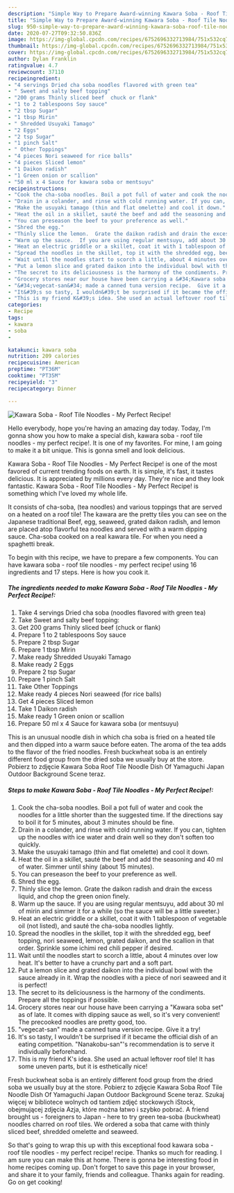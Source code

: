 ```yaml
---
description: "Simple Way to Prepare Award-winning Kawara Soba - Roof Tile Noodles - My Perfect Recipe!"
title: "Simple Way to Prepare Award-winning Kawara Soba - Roof Tile Noodles - My Perfect Recipe!"
slug: 950-simple-way-to-prepare-award-winning-kawara-soba-roof-tile-noodles-my-perfect-recipe
date: 2020-07-27T09:32:50.836Z
image: https://img-global.cpcdn.com/recipes/6752696332713984/751x532cq70/kawara-soba-roof-tile-noodles-my-perfect-recipe-recipe-main-photo.jpg
thumbnail: https://img-global.cpcdn.com/recipes/6752696332713984/751x532cq70/kawara-soba-roof-tile-noodles-my-perfect-recipe-recipe-main-photo.jpg
cover: https://img-global.cpcdn.com/recipes/6752696332713984/751x532cq70/kawara-soba-roof-tile-noodles-my-perfect-recipe-recipe-main-photo.jpg
author: Dylan Franklin
ratingvalue: 4.7
reviewcount: 37110
recipeingredient:
- "4 servings Dried cha soba noodles flavored with green tea"
- " Sweet and salty beef topping"
- "200 grams Thinly sliced beef  chuck or flank"
- "1 to 2 tablespoons Soy sauce"
- "2 tbsp Sugar"
- "1 tbsp Mirin"
- " Shredded Usuyaki Tamago"
- "2 Eggs"
- "2 tsp Sugar"
- "1 pinch Salt"
- " Other Toppings"
- "4 pieces Nori seaweed for rice balls"
- "4 pieces Sliced lemon"
- "1 Daikon radish"
- "1 Green onion or scallion"
- "50 ml x 4 Sauce for kawara soba or mentsuyu"
recipeinstructions:
- "Cook the cha-soba noodles. Boil a pot full of water and cook the noodles for a little shorter than the suggested time. If the directions say to boil it for 5 minutes, about 3 minutes should be fine."
- "Drain in a colander, and rinse with cold running water. If you can, tighten up the noodles with ice water and drain well so they don&#39;t soften too quickly."
- "Make the usuyaki tamago (thin and flat omelette) and cool it down."
- "Heat the oil in a skillet, sauté the beef and add the seasoning and 40 ml of water. Simmer until shiny (about 15 minutes)."
- "You can preseason the beef to your preference as well."
- "Shred the egg."
- "Thinly slice the lemon.  Grate the daikon radish and drain the excess liquid, and chop the green onion finely."
- "Warm up the sauce.  If you are using regular mentsuyu, add about 30 ml of mirin and simmer it for a while (so the sauce will be a little sweeter.)"
- "Heat an electric griddle or a skillet, coat it with 1 tablespoon of vegetable oil (not listed), and sauté the cha-soba noodles lightly."
- "Spread the noodles in the skillet, top it with the shredded egg, beef topping, nori seaweed, lemon, grated daikon, and the scallion in that order. Sprinkle some ichimi red chili pepper if desired."
- "Wait until the noodles start to scorch a little, about 4 minutes over low heat. It&#39;s better to have a crunchy part and a soft part."
- "Put a lemon slice and grated daikon into the individual bowl with the sauce already in it.  Wrap the noodles with a piece of nori seaweed and it is perfect!"
- "The secret to its deliciousness is the harmony of the condiments. Prepare all the toppings if possible."
- "Grocery stores near our house have been carrying a &#34;Kawara soba set&#34; as of late. It comes with dipping sauce as well, so it&#39;s very convenient! The precooked noodles are pretty good, too."
- "&#34;vegecat-san&#34; made a canned tuna version recipe.  Give it a try!"
- "It&#39;s so tasty, I wouldn&#39;t be surprised if it became the official dish of an eating competition. &#34;Nanakobu-san&#34;&#39;s recommendation is to serve it individually beforehand."
- "This is my friend K&#39;s idea. She used an actual leftover roof tile! It has some uneven parts, but it is esthetically nice!"
categories:
- Recipe
tags:
- kawara
- soba
- 

katakunci: kawara soba  
nutrition: 209 calories
recipecuisine: American
preptime: "PT36M"
cooktime: "PT35M"
recipeyield: "3"
recipecategory: Dinner

---
```



![Kawara Soba - Roof Tile Noodles - My Perfect Recipe!](https://img-global.cpcdn.com/recipes/6752696332713984/751x532cq70/kawara-soba-roof-tile-noodles-my-perfect-recipe-recipe-main-photo.jpg)

Hello everybody, hope you're having an amazing day today. Today, I'm gonna show you how to make a special dish, kawara soba - roof tile noodles - my perfect recipe!. It is one of my favorites. For mine, I am going to make it a bit unique. This is gonna smell and look delicious.

Kawara Soba - Roof Tile Noodles - My Perfect Recipe! is one of the most favored of current trending foods on earth. It is simple, it's fast, it tastes delicious. It is appreciated by millions every day. They're nice and they look fantastic. Kawara Soba - Roof Tile Noodles - My Perfect Recipe! is something which I've loved my whole life.

It consists of cha-soba, (tea noodles) and various toppings that are served on a heated on a roof tile! The kawara are the pretty tiles you can see on the Japanese traditional Beef, egg, seaweed, grated daikon radish, and lemon are placed atop flavorful tea noodles and served with a warm dipping sauce. Cha-soba cooked on a real kawara tile. For when you need a spaghetti break.


To begin with this recipe, we have to prepare a few components. You can have kawara soba - roof tile noodles - my perfect recipe! using 16 ingredients and 17 steps. Here is how you cook it.

<!--inarticleads1-->

##### The ingredients needed to make Kawara Soba - Roof Tile Noodles - My Perfect Recipe!:

1. Take 4 servings Dried cha soba (noodles flavored with green tea)
1. Take  Sweet and salty beef topping:
1. Get 200 grams Thinly sliced beef  (chuck or flank)
1. Prepare 1 to 2 tablespoons Soy sauce
1. Prepare 2 tbsp Sugar
1. Prepare 1 tbsp Mirin
1. Make ready  Shredded Usuyaki Tamago
1. Make ready 2 Eggs
1. Prepare 2 tsp Sugar
1. Prepare 1 pinch Salt
1. Take  Other Toppings
1. Make ready 4 pieces Nori seaweed (for rice balls)
1. Get 4 pieces Sliced lemon
1. Take 1 Daikon radish
1. Make ready 1 Green onion or scallion
1. Prepare 50 ml x 4 Sauce for kawara soba (or mentsuyu)


This is an unusual noodle dish in which cha soba is fried on a heated tile and then dipped into a warm sauce before eaten. The aroma of the tea adds to the flavor of the fried noodles. Fresh buckwheat soba is an entirely different food group from the dried soba we usually buy at the store. Pobierz to zdjęcie Kawara Soba Roof Tile Noodle Dish Of Yamaguchi Japan Outdoor Background Scene teraz. 

<!--inarticleads2-->

##### Steps to make Kawara Soba - Roof Tile Noodles - My Perfect Recipe!:

1. Cook the cha-soba noodles. Boil a pot full of water and cook the noodles for a little shorter than the suggested time. If the directions say to boil it for 5 minutes, about 3 minutes should be fine.
1. Drain in a colander, and rinse with cold running water. If you can, tighten up the noodles with ice water and drain well so they don&#39;t soften too quickly.
1. Make the usuyaki tamago (thin and flat omelette) and cool it down.
1. Heat the oil in a skillet, sauté the beef and add the seasoning and 40 ml of water. Simmer until shiny (about 15 minutes).
1. You can preseason the beef to your preference as well.
1. Shred the egg.
1. Thinly slice the lemon.  Grate the daikon radish and drain the excess liquid, and chop the green onion finely.
1. Warm up the sauce.  If you are using regular mentsuyu, add about 30 ml of mirin and simmer it for a while (so the sauce will be a little sweeter.)
1. Heat an electric griddle or a skillet, coat it with 1 tablespoon of vegetable oil (not listed), and sauté the cha-soba noodles lightly.
1. Spread the noodles in the skillet, top it with the shredded egg, beef topping, nori seaweed, lemon, grated daikon, and the scallion in that order. Sprinkle some ichimi red chili pepper if desired.
1. Wait until the noodles start to scorch a little, about 4 minutes over low heat. It&#39;s better to have a crunchy part and a soft part.
1. Put a lemon slice and grated daikon into the individual bowl with the sauce already in it.  Wrap the noodles with a piece of nori seaweed and it is perfect!
1. The secret to its deliciousness is the harmony of the condiments. Prepare all the toppings if possible.
1. Grocery stores near our house have been carrying a &#34;Kawara soba set&#34; as of late. It comes with dipping sauce as well, so it&#39;s very convenient! The precooked noodles are pretty good, too.
1. &#34;vegecat-san&#34; made a canned tuna version recipe.  Give it a try!
1. It&#39;s so tasty, I wouldn&#39;t be surprised if it became the official dish of an eating competition. &#34;Nanakobu-san&#34;&#39;s recommendation is to serve it individually beforehand.
1. This is my friend K&#39;s idea. She used an actual leftover roof tile! It has some uneven parts, but it is esthetically nice!


Fresh buckwheat soba is an entirely different food group from the dried soba we usually buy at the store. Pobierz to zdjęcie Kawara Soba Roof Tile Noodle Dish Of Yamaguchi Japan Outdoor Background Scene teraz. Szukaj więcej w bibliotece wolnych od tantiem zdjęć stockowych iStock, obejmującej zdjęcia Azja, które można łatwo i szybko pobrać. A friend brought us - foreigners to Japan - here to try green tea-soba (buckwheat) noodles charred on roof tiles. We ordered a soba that came with thinly sliced beef, shredded omelette and seaweed. 

So that's going to wrap this up with this exceptional food kawara soba - roof tile noodles - my perfect recipe! recipe. Thanks so much for reading. I am sure you can make this at home. There is gonna be interesting food in home recipes coming up. Don't forget to save this page in your browser, and share it to your family, friends and colleague. Thanks again for reading. Go on get cooking!

